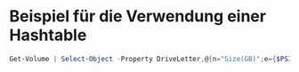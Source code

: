 # Beispiel für die Verwendung einer Hashtable

```powershell
Get-Volume | Select-Object -Property DriveLetter,@{n="Size(GB)";e={$PSItem.Size /1GB}},@{n="Remaining(GB)";e={$PSItem.SizeRemaining / 1GB}},@{n="Allocated(GB)";e={($PSItem.Size - $PSItem.SizeRemaining) / 1GB}}
```